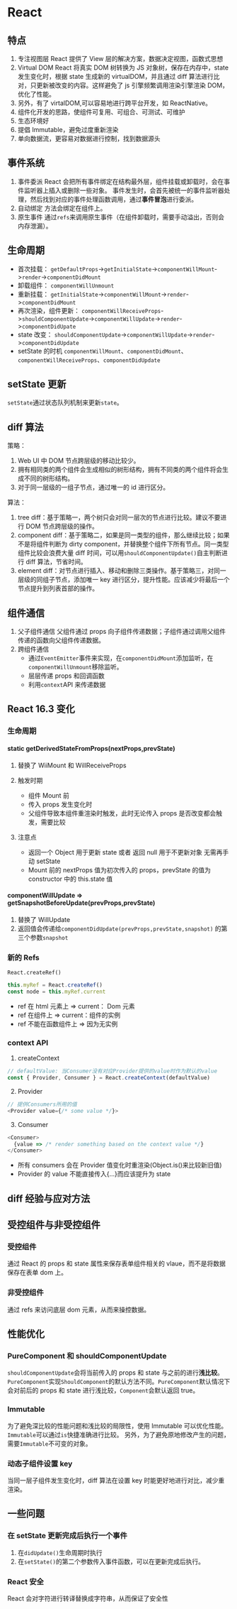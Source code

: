 # React

## 特点

1.  专注视图层
    React 提供了 View 层的解决方案，数据决定视图，函数式思想
2.  Virtual DOM
    React 将真实 DOM 树转换为 JS 对象树，保存在内存中，state 发生变化时，根据 state 生成新的 virtualDOM，并且通过 diff 算法进行比对，只更新被改变的内容。这样避免了 js 引擎频繁调用渲染引擎渲染 DOM，优化了性能。
3.  另外，有了 virtalDOM,可以容易地进行跨平台开发，如 ReactNative。
4.  组件化开发的思路，使组件可复用、可组合、可测试、可维护
5.  生态环境好
6.  提倡 Immutable，避免过度重新渲染
7.  单向数据流，更容易对数据进行控制，找到数据源头

## 事件系统

1.  事件委派
    React 会把所有事件绑定在结构最外层，组件挂载或卸载时，会在事件监听器上插入或删除一些对象。
    事件发生时，会首先被统一的事件监听器处理，然后找到对应的事件处理函数调用，通过**事件冒泡**进行委派。
2.  自动绑定
    方法会绑定在组件上。
3.  原生事件
    通过`refs`来调用原生事件（在组件卸载时，需要手动溢出，否则会内存泄漏）。

## 生命周期

- 首次挂载：
  `getDefaultProps`->`getInitialState`->`componentWillMount`->`render`->`componentDidMount`
- 卸载组件：
  `componentWillUnmount`
- 重新挂载：
  `getInitialState`->`componentWillMount`->`render`->`componentDidMount`
- 再次渲染，组件更新：
  `componentWillReceiveProps`->`shouldComponentUpdate`->`componentWillUpdate`->`render`->`componentDidUpate`
- state 改变：
  `shouldComponentUpdate`->`componentWillUpdate`->`render`->`componentDidUpdate`
- setState 的时机
  `componentWillMount`、`componentDidMount`、`componentWillReceiveProps`、`componentDidUpdate`

## setState 更新

`setState`通过状态队列机制来更新`state`。

## diff 算法

策略：

1.  Web UI 中 DOM 节点跨层级的移动比较少。
2.  拥有相同类的两个组件会生成相似的树形结构，拥有不同类的两个组件将会生成不同的树形结构。
3.  对于同一层级的一组子节点，通过唯一的 id 进行区分。

算法：

1.  tree diff：基于策略一，两个树只会对同一层次的节点进行比较。建议不要进行 DOM 节点跨层级的操作。
2.  component diff：基于策略二，如果是同一类型的组件，那么继续比较；如果不是将组件判断为 dirty component，并替换整个组件下所有节点。同一类型组件比较会浪费大量 diff 时间，可以用`shouldComponentUpdate()`自主判断进行 diff 算法，节省时间。
3.  element diff：对节点进行插入、移动和删除三类操作。基于策略三，对同一层级的同组子节点，添加唯一 key 进行区分，提升性能。应该减少将最后一个节点提升到列表首部的操作。

## 组件通信

1.  父子组件通信
    父组件通过 props 向子组件传递数据；子组件通过调用父组件传递的函数向父组件传递数据。
2.  跨组件通信
    - 通过`EventEmitter`事件来实现，在`componentDidMount`添加监听，在`componentWillUnmount`移除监听。
    - 层层传递 props 和回调函数
    - 利用`context`API 来传递数据

## React 16.3 变化

### 生命周期

#### static getDerivedStateFromProps(nextProps,prevState)

1.  替换了 WiiMount 和 WillReceiveProps
2.  触发时期

    - 组件 Mount 前
    - 传入 props 发生变化时
    - 父组件导致本组件重渲染时触发，此时无论传入 props 是否改变都会触发，需要比较

3.  注意点
    - 返回一个 Object 用于更新 state 或者 返回 null 用于不更新对象
      无需再手动 setState
    - Mount 前的 nextProps 值为初次传入的 props，prevState 的值为 constructor 中的 this.state 值

#### componentWillUpdate => getSnapshotBeforeUpdate(prevProps,prevState)

1.  替换了 WillUpdate
2.  返回值会传递给`componentDidUpdate(prevProps,prevState,snapshot)` 的第三个参数`snapshot`

### 新的 Refs

`React.createRef()`

```javascript
this.myRef = React.createRef()
const node = this.myRef.current
```

- ref 在 html 元素上 => current： Dom 元素
- ref 在组件上 => current：组件的实例
- ref 不能在函数组件上 => 因为无实例

### context API

1.  createContext

```javascript
// defaultValue: 当Consumer没有对应Provider提供的value时作为默认的value
const { Provider, Consumer } = React.createContext(defaultValue)
```

2.  Provider

```javascript
// 提供Consumers所用的值
<Provider value={/* some value */}>
```

3.  Consumer

```javascript
<Consumer>
  {value => /* render something based on the context value */}
</Consumer>
```

- 所有 consumers 会在 Provider 值变化时重渲染(Object.is()来比较新旧值)
- Provider 的 value 不能直接传入{...}而应该提升为 state

## diff 经验与应对方法

## 受控组件与非受控组件

### 受控组件

通过 React 的 props 和 state 属性来保存表单组件相关的 vlaue，而不是将数据保存在表单 dom 上。

### 非受控组件

通过 refs 来访问底层 dom 元素，从而来操控数据。

## 性能优化

### PureComponent 和 shouldComponentUpdate

`shouldComponentUpdate`会将当前传入的 props 和 state 与之前的进行**浅比较**。
`PureComponent`实现`ShouldComponent`的默认方法不同。`PureComponent`默认情况下会对前后的 props 和 state 进行浅比较，`Component`会默认返回 true。

### Immutable

为了避免深比较的性能问题和浅比较的局限性，使用 Immutable 可以优化性能。
`Immutable`可以通过`is`快捷准确进行比较。
另外，为了避免原地修改产生的问题，需要`Immutable`不可变的对象。

### 动态子组件设置 key

当同一层子组件发生变化时，diff 算法在设置 key 时能更好地进行对比，减少重渲染。

## 一些问题

### 在 setState 更新完成后执行一个事件

1.  在`didUpdate()`生命周期时执行
2.  在`setState()`的第二个参数传入事件函数，可以在更新完成后执行。

### React 安全

React 会对字符进行转译替换成字符串，从而保证了安全性
